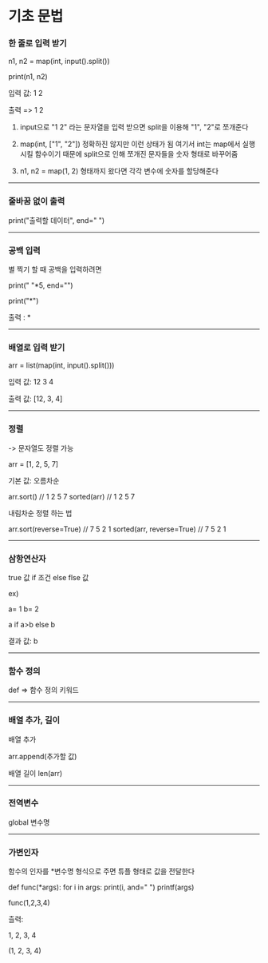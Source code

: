 # 기초 문법

### 한 줄로 입력 받기

n1, n2 = map(int, input().split())

print(n1, n2)

입력 값: 1 2

출력 => 1 2

1. input으로 "1 2" 라는 문자열을 입력 받으면 split을 이용해 "1", "2"로 쪼개준다

2. map(int, ["1", "2"]) 정확하진 않지만 이런 상태가 됨
   여기서 int는 map에서 실행시킬 함수이기 때문에 split으로 인해 쪼개진 문자들을 숫자 형태로 바꾸어줌

3. n1, n2 = map(1, 2) 형태까지 왔다면 각각 변수에 숫자를 할당해준다

---

### 줄바꿈 없이 출력

print("출력할 데이터", end=" ")

---

### 공백 입력

별 찍기 할 때 공백을 입력하려면

print(" "\*5, end="")

print("\*")

출력 : \*

---

### 배열로 입력 받기

arr = list(map(int, input().split()))

입력 값: 12 3 4

출력 값: [12, 3, 4]

---

### 정렬

-> 문자열도 정렬 가능

arr = [1, 2, 5, 7]

기본 값: 오름차순

arr.sort() // 1 2 5 7
sorted(arr) // 1 2 5 7

내림차순 정렬 하는 법

arr.sort(reverse=True) // 7 5 2 1
sorted(arr, reverse=True) // 7 5 2 1

---

### 삼항연산자

true 값 if 조건 else flse 값

ex)

a= 1
b= 2

a if a>b else b

결과 값: b

---

### 함수 정의

def => 함수 정의 키워드

---

### 배열 추가, 길이

배열 추가

arr.append(추가할 값)

배열 길이
len(arr)

---

### 전역변수

global 변수명

---

### 가변인자

함수의 인자를 \*변수명 형식으로 주면 튜플 형태로 값을 전달한다

def func(\*args):
for i in args:
print(i, and=" ")
printf(args)

func(1,2,3,4)

츨력:

1, 2, 3, 4

(1, 2, 3, 4)
